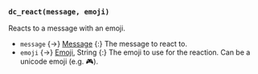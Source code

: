 ### `dc_react(message, emoji)`

Reacts to a message with an emoji.

- `message` {->} [Message](/values/message.md)
  {:} The message to react to.
- `emoji` {->}
  [Emoji](/values/emoji.md),
  String
  {:} The emoji to use for the reaction. Can be a unicode emoji (e.g. 🎮️).